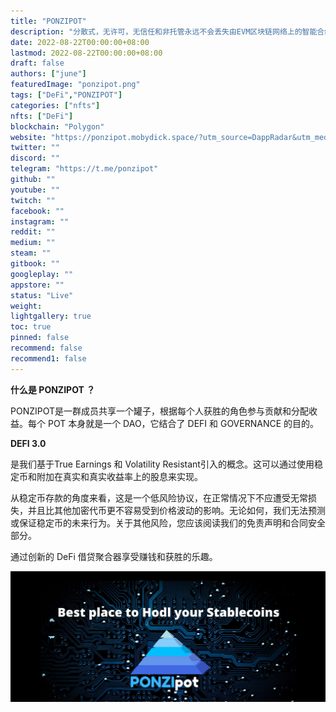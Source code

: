 ```yaml
---
title: "PONZIPOT"
description: "分散式，无许可，无信任和非托管永远不会丢失由EVM区块链网络上的智能合约管理的DEFI 3.0 Pot协议。"
date: 2022-08-22T00:00:00+08:00
lastmod: 2022-08-22T00:00:00+08:00
draft: false
authors: ["june"]
featuredImage: "ponzipot.png"
tags: ["DeFi","PONZIPOT"]
categories: ["nfts"]
nfts: ["DeFi"]
blockchain: "Polygon"
website: "https://ponzipot.mobydick.space/?utm_source=DappRadar&utm_medium=deeplink&utm_campaign=visit-website"
twitter: ""
discord: ""
telegram: "https://t.me/ponzipot"
github: ""
youtube: ""
twitch: ""
facebook: ""
instagram: ""
reddit: ""
medium: ""
steam: ""
gitbook: ""
googleplay: ""
appstore: ""
status: "Live"
weight: 
lightgallery: true
toc: true
pinned: false
recommend: false
recommend1: false
---
```


**什么是 PONZIPOT ？**

PONZIPOT是一群成员共享一个罐子，根据每个人获胜的角色参与贡献和分配收益。每个 POT 本身就是一个 DAO，它结合了 DEFI 和 GOVERNANCE 的目的。



**DEFI 3.0**

是我们基于True Earnings 和 Volatility Resistant引入的概念。这可以通过使用稳定币和附加在真实和真实收益率上的股息来实现。

从稳定币存款的角度来看，这是一个低风险协议，在正常情况下不应遭受无常损失，并且比其他加密代币更不容易受到价格波动的影响。无论如何，我们无法预测或保证稳定币的未来行为。关于其他风险，您应该阅读我们的免责声明和合同安全部分。

通过创新的 DeFi 借贷聚合器享受赚钱和获胜的乐趣。

![一群成员共享一个罐子](35.png)